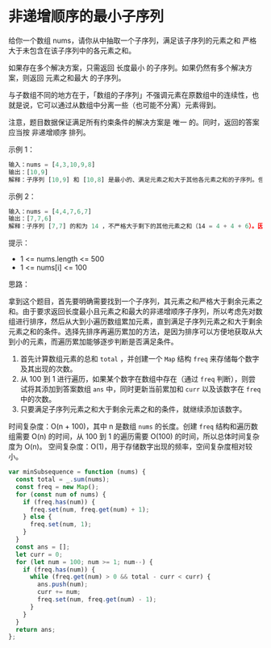 # 非递增顺序的最小子序列

给你一个数组 nums，请你从中抽取一个子序列，满足该子序列的元素之和 严格 大于未包含在该子序列中的各元素之和。

如果存在多个解决方案，只需返回 长度最小 的子序列。如果仍然有多个解决方案，则返回 元素之和最大 的子序列。

与子数组不同的地方在于，「数组的子序列」不强调元素在原数组中的连续性，也就是说，它可以通过从数组中分离一些（也可能不分离）元素得到。

注意，题目数据保证满足所有约束条件的解决方案是 唯一 的。同时，返回的答案应当按 非递增顺序 排列。

示例 1：

```javascript
输入：nums = [4,3,10,9,8]
输出：[10,9]
解释：子序列 [10,9] 和 [10,8] 是最小的、满足元素之和大于其他各元素之和的子序列。但是 [10,9] 的元素之和最大。
```

示例 2：

```javascript
输入：nums = [4,4,7,6,7]
输出：[7,7,6]
解释：子序列 [7,7] 的和为 14 ，不严格大于剩下的其他元素之和（14 = 4 + 4 + 6）。因此，[7,6,7] 是满足题意的最小子序列。注意，元素按非递增顺序返回。
```

提示：

- 1 <= nums.length <= 500
- 1 <= nums[i] <= 100

思路：

拿到这个题目，首先要明确需要找到一个子序列，其元素之和严格大于剩余元素之和。由于要求返回长度最小且元素之和最大的非递增顺序子序列，所以考虑先对数组进行排序，然后从大到小遍历数组累加元素，直到满足子序列元素之和大于剩余元素之和的条件。选择先排序再遍历累加的方法，是因为排序可以方便地获取从大到小的元素，而遍历累加能够逐步判断是否满足条件。

1. 首先计算数组元素的总和 `total` ，并创建一个 `Map` 结构 `freq` 来存储每个数字及其出现的次数。
2. 从 100 到 1 进行遍历，如果某个数字在数组中存在（通过 `freq` 判断），则尝试将其添加到答案数组 `ans` 中，同时更新当前累加和 `curr` 以及该数字在 `freq` 中的次数。
3. 只要满足子序列元素之和大于剩余元素之和的条件，就继续添加该数字。

时间复杂度：O(n + 100)，其中 n 是数组 `nums` 的长度。创建 `freq` 结构和遍历数组需要 O(n) 的时间，从 100 到 1 的遍历需要 O(100) 的时间，所以总体时间复杂度为 O(n)。
空间复杂度：O(1)，用于存储数字出现的频率，空间复杂度相对较小。

```javascript
var minSubsequence = function (nums) {
  const total = _.sum(nums);
  const freq = new Map();
  for (const num of nums) {
    if (freq.has(num)) {
      freq.set(num, freq.get(num) + 1);
    } else {
      freq.set(num, 1);
    }
  }
  const ans = [];
  let curr = 0;
  for (let num = 100; num >= 1; num--) {
    if (freq.has(num)) {
      while (freq.get(num) > 0 && total - curr < curr) {
        ans.push(num);
        curr += num;
        freq.set(num, freq.get(num) - 1);
      }
    }
  }
  return ans;
};
```
